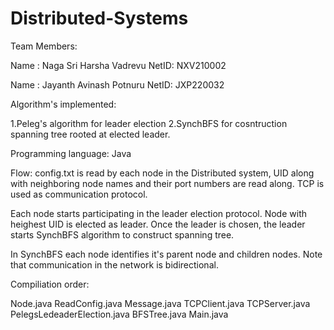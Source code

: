 # Distributed-Systems

Team Members: 

Name : Naga Sri Harsha Vadrevu
NetID: NXV210002

Name : Jayanth Avinash Potnuru
NetID: JXP220032



Algorithm's implemented: 

1.Peleg's algorithm for leader election
2.SynchBFS for cosntruction spanning tree rooted at elected leader.

Programming language: Java 

Flow: config.txt is read by each node in the Distributed system, UID along with neighboring node names and their port numbers are read along. TCP is used as communication protocol. 

Each node starts participating in the leader election protocol. Node with heighest UID is elected as leader. Once the leader is chosen, the leader starts SynchBFS algorithm to construct spanning tree.

In SynchBFS each node identifies it's parent node and children nodes. Note that communication in the network is bidirectional.


Compiliation order:

Node.java
ReadConfig.java
Message.java
TCPClient.java
TCPServer.java
PelegsLedeaderElection.java
BFSTree.java
Main.java
